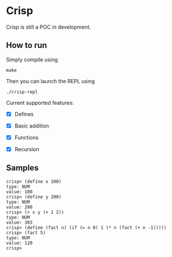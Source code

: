# Crisp

Crisp is still a POC in development.

## How to run

Simply compile using

    make

Then you can launch the REPL using

    ./crisp-repl


Current supported features:

- [x] Defines
- [x] Basic addition
- [x] Functions
- [x] Recursion


## Samples

```sc
crisp> (define x 100)
type: NUM
value: 100
crisp> (define y 200)
type: NUM
value: 200
crisp> (+ x y (+ 1 2))
type: NUM
value: 303
crisp> (define (fact n) (if (= n 0) 1 (* n (fact (+ n -1)))))
crisp> (fact 5)
type: NUM
value: 120
crisp>
```
